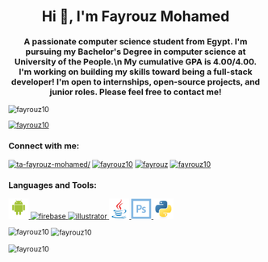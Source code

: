 <h1 align="center">Hi 👋, I'm Fayrouz Mohamed</h1>
<h3 align="center">A passionate computer science student from Egypt. I'm pursuing my Bachelor's Degree in computer science at University of the People.\n My cumulative GPA is 4.00/4.00. I'm working on building my skills toward being a full-stack developer! I'm open to internships, open-source projects, and junior roles. Please feel free to contact me!</h3>

<p align="left"> <img src="https://komarev.com/ghpvc/?username=fayrouz10&label=Profile%20views&color=0e75b6&style=flat" alt="fayrouz10" /> </p>

<p align="left"> <a href="https://github.com/ryo-ma/github-profile-trophy"><img src="https://github-profile-trophy.vercel.app/?username=fayrouz10" alt="fayrouz10" /></a> </p>

<h3 align="left">Connect with me:</h3>
<p align="left">
<a href="https://linkedin.com/in/ta-fayrouz-mohamed/" target="blank"><img align="center" src="https://raw.githubusercontent.com/rahuldkjain/github-profile-readme-generator/master/src/images/icons/Social/linked-in-alt.svg" alt="ta-fayrouz-mohamed/" height="30" width="40" /></a>
<a href="https://www.codechef.com/users/fayrouz10" target="blank"><img align="center" src="https://cdn.jsdelivr.net/npm/simple-icons@3.1.0/icons/codechef.svg" alt="fayrouz10" height="30" width="40" /></a>
<a href="https://www.hackerrank.com/fayrouz" target="blank"><img align="center" src="https://raw.githubusercontent.com/rahuldkjain/github-profile-readme-generator/master/src/images/icons/Social/hackerrank.svg" alt="fayrouz" height="30" width="40" /></a>
<a href="https://codeforces.com/profile/fayrouz10" target="blank"><img align="center" src="https://raw.githubusercontent.com/rahuldkjain/github-profile-readme-generator/master/src/images/icons/Social/codeforces.svg" alt="fayrouz10" height="30" width="40" /></a>
</p>

<h3 align="left">Languages and Tools:</h3>
<p align="left"> <a href="https://developer.android.com" target="_blank" rel="noreferrer"> <img src="https://raw.githubusercontent.com/devicons/devicon/master/icons/android/android-original-wordmark.svg" alt="android" width="40" height="40"/> </a> <a href="https://firebase.google.com/" target="_blank" rel="noreferrer"> <img src="https://www.vectorlogo.zone/logos/firebase/firebase-icon.svg" alt="firebase" width="40" height="40"/> </a> <a href="https://www.adobe.com/in/products/illustrator.html" target="_blank" rel="noreferrer"> <img src="https://www.vectorlogo.zone/logos/adobe_illustrator/adobe_illustrator-icon.svg" alt="illustrator" width="40" height="40"/> </a> <a href="https://www.java.com" target="_blank" rel="noreferrer"> <img src="https://raw.githubusercontent.com/devicons/devicon/master/icons/java/java-original.svg" alt="java" width="40" height="40"/> </a> <a href="https://www.photoshop.com/en" target="_blank" rel="noreferrer"> <img src="https://raw.githubusercontent.com/devicons/devicon/master/icons/photoshop/photoshop-line.svg" alt="photoshop" width="40" height="40"/> </a> <a href="https://www.python.org" target="_blank" rel="noreferrer"> <img src="https://raw.githubusercontent.com/devicons/devicon/master/icons/python/python-original.svg" alt="python" width="40" height="40"/> </a> </p>

<p><img align="left" src="https://github-readme-stats.vercel.app/api/top-langs?username=fayrouz10&show_icons=true&locale=en&layout=compact" alt="fayrouz10" /></p>

<p>&nbsp;<img align="center" src="https://github-readme-stats.vercel.app/api?username=fayrouz10&show_icons=true&locale=en" alt="fayrouz10" /></p>

<p><img align="center" src="https://github-readme-streak-stats.herokuapp.com/?user=fayrouz10&" alt="fayrouz10" /></p>
